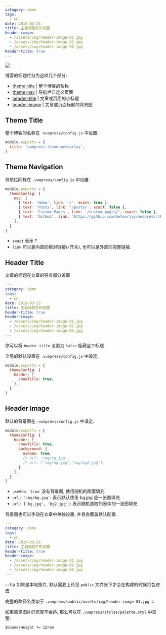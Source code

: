 ```yaml
---
category: demo
tags:
  - cn
date: 2019-03-23
title: 主题标题栏的设置
header-image:
  - /assets/img/header-image-01.jpg
  - /assets/img/header-image-02.jpg
  - /assets/img/header-image-03.jpg
header-title: true
---
```


![](/assets/img/header-introduce.png)

<!-- more -->

博客的标题栏分为这样几个部分:

- [theme-title](/posts/2019/03/23/header-config-cn.html#theme-title)    | 整个博客的名称         
- [theme-nav](/posts/2019/03/23/header-config-cn.html#theme-navigation) | 导航栏自定义页面       
- [header-title](/posts/2019/03/23/header-config-cn.html#header-title)  | 文章或页面的小标题     
- [header-image](/posts/2019/03/23/header-config-cn.html#header-image)  | 文章或页面标题的背景图 

## Theme Title

整个博客的名称在 `.vuepress/config.js` 中设置.

```js {2}
module.exports = {
  title: 'vuepress-theme-meteorlxy',
}
```

## Theme Navigation

导航栏同样在 `.vuepress/config.js` 中设置.

```js {4-7}
module.exports = {
  themeConfig: {
    nav: [
      { text: 'Home', link: '/', exact: true },
      { text: 'Posts', link: '/posts/', exact: false },
      { text: 'Custom Pages', link: '/custom-pages/', exact: false },
      { text: 'Github', link: 'https://github.com/meteorlxy/vuepress-theme-meteorlxy' },
    ],
  }
}
```

- `exact` 表示 ?
- `link` 可以是内部的相对链接(`/`开头), 也可以是外部的完整链接.

## Header Title

文章的标题在文章的导言部分设置

```yaml {6,7}
---
category: demo
tags:
  - cn
date: 2019-03-23
title: 主题标题栏的设置
header-title: true
header-image:
  - /assets/img/header-image-01.jpg
  - /assets/img/header-image-02.jpg
  - /assets/img/header-image-03.jpg
---
```

你可以将 `header-title` 设置为 `false` 隐藏这个标题

全局的默认设置在 `.vuepress/config.js` 中设定.

```js {4}
module.exports = {
  themeConfig: {
    header: {
      showTitle: true,
    },
  }
}
```

## Header Image

默认的背景图在 `.vuepress/config.js` 中设定.

```js {5-9}
module.exports = {
  themeConfig: {
    header: {
      showTitle: true,
      background: {
        useGeo: true,
        // url: 'img/bg.jpg',
        // url: ['img/bg.jpg','img/bg2.jpg'],
      }
    },
  }
}
```

- `useGeo: true`: 没有背景图, 使用随机的图案填充
- `url: 'img/bg.jpg'`: 表示默认使用 bg.jpg 这一张图填充
- `url: ['bg.jpg', 'bg2.jpg']`: 表示随机选取列表中的一张图填充


背景图也可以手动在文章中单独设置, 并且会覆盖默认配置.

```yaml {8-11}
---
category: demo
tags:
  - cn
date: 2019-03-23
title: 主题标题栏的设置
header-title: true
header-image:
  - /assets/img/header-image-01.jpg
  - /assets/img/header-image-02.jpg
  - /assets/img/header-image-03.jpg
---
```

::: tip
如果是本地图片, 默认需要上传至 `public` 文件夹下才会在构建的时候打包进去

完整的路径名类似于 `.vuepress/public/assets/img/header-image-01.jpg`
:::

如果感觉图片的宽度不合适, 那么可以在 `.vuepress/styles/palette.styl` 中调整:

```styl {1}
$bannerHeight ?= 12rem
```